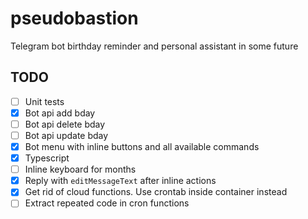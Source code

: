 # pseudobastion

Telegram bot birthday reminder and personal assistant in some future

## TODO

- [ ] Unit tests
- [x] Bot api add bday
- [ ] Bot api delete bday
- [ ] Bot api update bday
- [x] Bot menu with inline buttons and all available commands
- [x] Typescript
- [ ] Inline keyboard for months
- [x] Reply with `editMessageText` after inline actions
- [x] Get rid of cloud functions. Use crontab inside container instead
- [ ] Extract repeated code in cron functions
